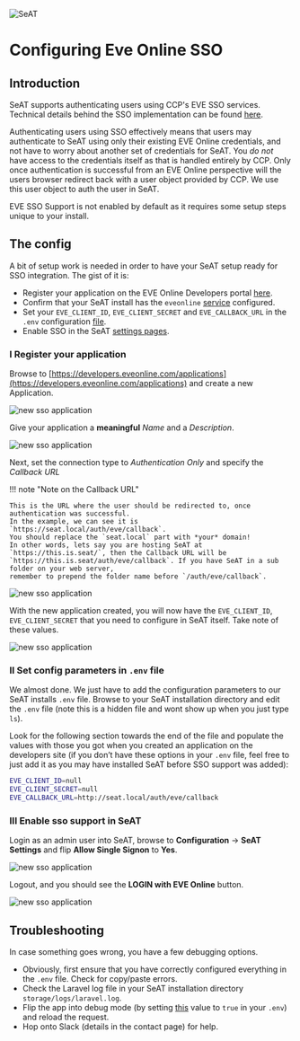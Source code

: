![SeAT](https://i.imgur.com/aPPOxSK.png)

# Configuring Eve Online SSO

## Introduction
SeAT supports authenticating users using CCP's EVE SSO services. Technical details behind the SSO implementation can be found [here](https://eveonline-third-party-documentation.readthedocs.io/en/latest/sso/index.html).

Authenticating users using SSO effectively means that users may authenticate to SeAT using only their existing EVE Online credentials, and not have to worry about another set of credentials for SeAT. You *do not* have access to the credentials itself as that is handled entirely by CCP. Only once authentication is successful from an EVE Online perspective will the users browser redirect back with a user object provided by CCP. We use this user object to auth the user in SeAT.

EVE SSO Support is not enabled by default as it requires some setup steps unique to your install.

## The config
A bit of setup work is needed in order to have your SeAT setup ready for SSO integration. The gist of it is:

- Register your application on the EVE Online Developers portal [here](https://developers.eveonline.com/applications).
- Confirm that your SeAT install has the `eveonline` [service](https://github.com/eveseat/seat/blob/b067bd3e742a79c35b5fa44ff77380a9187a27cf/config/services.php#L38-L45) configured.
- Set your `EVE_CLIENT_ID`, `EVE_CLIENT_SECRET` and `EVE_CALLBACK_URL` in the `.env` configuration [file](https://github.com/eveseat/seat/blob/b067bd3e742a79c35b5fa44ff77380a9187a27cf/.env.example#L21-L23).
- Enable SSO in the SeAT [settings pages](https://i.imgur.com/gPzwIQo.png).

### I Register your application

Browse to [https://developers.eveonline.com/applications](https://developers.eveonline.com/applications) and create a new Application.

![new sso application](https://i.imgur.com/QcedExJ.png)

Give your application a **meaningful** *Name* and a *Description*.

![new sso application](https://i.imgur.com/HXzc9o1.png)

Next, set the connection type to *Authentication Only* and specify the *Callback URL*

!!! note "Note on the Callback URL"

    This is the URL where the user should be redirected to, once authentication was successful.
    In the example, we can see it is `https://seat.local/auth/eve/callback`.
    You should replace the `seat.local` part with *your* domain!
    In other words, lets say you are hosting SeAT at `https://this.is.seat/`, then the Callback URL will be
    `https://this.is.seat/auth/eve/callback`. If you have SeAT in a sub folder on your web server,
    remember to prepend the folder name before `/auth/eve/callback`.

![new sso application](https://i.imgur.com/0laFISb.png)

With the new application created, you will now have the `EVE_CLIENT_ID`, `EVE_CLIENT_SECRET` that you need to configure in SeAT itself. Take note of these values.

![new sso application](https://i.imgur.com/LJjThed.png)

### II Set config parameters in `.env` file
We almost done. We just have to add the configuration parameters to our SeAT installs `.env` file.
Browse to your SeAT installation directory and edit the `.env` file (note this is a hidden file and wont show up when you just type `ls`).

Look for the following section towards the end of the file and populate the values with those you got when you created an application on the developers site
(if you don’t have these options in your `.env` file, feel free to just add it as you may have installed SeAT before SSO support was added):

```bash
EVE_CLIENT_ID=null
EVE_CLIENT_SECRET=null
EVE_CALLBACK_URL=http://seat.local/auth/eve/callback
```

### III Enable sso support in SeAT
Login as an admin user into SeAT, browse to **Configuration** -> **SeAT Settings** and flip **Allow Single Signon** to **Yes**.

![new sso application](https://i.imgur.com/gPzwIQo.png)

Logout, and you should see the **LOGIN with EVE Online** button.

![new sso application](http://i.imgur.com/umOPiDV.png)

## Troubleshooting
In case something goes wrong, you have a few debugging options.

- Obviously, first ensure that you have correctly configured everything in the `.env` file. Check for copy/paste errors.
- Check the Laravel log file in your SeAT installation directory `storage/logs/laravel.log`.
- Flip the app into debug mode (by setting [this](https://github.com/eveseat/seat/blob/master/.env.example#L2) value to `true` in your `.env`) and reload the request.
- Hop onto Slack (details in the contact page) for help.
